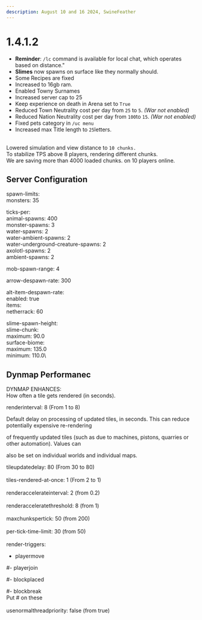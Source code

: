 ```yaml
---
description: August 10 and 16 2024, SwineFeather
---
```


# 1.4.1.2

* **Reminder**: `/lc` command is available for local chat, which operates based on distance."
* **Slimes** now spawns on surface like they normally should.
* Some Recipes are fixed
* Increased to 16gb ram.
* Enabled Towny Surnames
* Increased server cap to 25
* Keep experience on death in Arena set to `True`
* Reduced Town Neutrality cost per day from `25` to `5`. _(War not enabled)_
* Reduced Nation Neutrality cost per day from `100`to `15`. _(War not enabled)_
* Fixed pets category in `/uc menu`
* Increased max Title length to `25`letters.

\
Lowered simulation and view distance to `10 chunks.`\
To stabilize TPS above 8 players, rendering different chunks.\
We are saving more than 4000 loaded chunks. on 10 players online.

## Server Configuration

spawn-limits:\
monsters: 35

ticks-per:\
animal-spawns: 400\
monster-spawns: 3\
water-spawns: 2\
water-ambient-spawns: 2\
water-underground-creature-spawns: 2\
axolotl-spawns: 2\
ambient-spawns: 2

mob-spawn-range: 4

arrow-despawn-rate: 300

alt-item-despawn-rate:\
enabled: true\
items:\
netherrack: 60

slime-spawn-height:\
slime-chunk:\
maximum: 90.0\
surface-biome:\
maximum: 135.0\
minimum: 110.0\


## Dynmap Performanec

DYNMAP ENHANCES:\
How often a tile gets rendered (in seconds).

renderinterval: 8 (From 1 to 8)

Default delay on processing of updated tiles, in seconds. This can reduce potentially expensive re-rendering

of frequently updated tiles (such as due to machines, pistons, quarries or other automation). Values can

also be set on individual worlds and individual maps.

tileupdatedelay: 80 (From 30 to 80)\
\
tiles-rendered-at-once: 1 (From 2 to 1)\
\
renderaccelerateinterval: 2 (from 0.2)\
\
renderacceleratethreshold: 8 (from 1)\
\
maxchunkspertick: 50 (from 200)\
\
per-tick-time-limit: 30 (from 50)\
\
render-triggers:

* playermove

\#- playerjoin

\#- blockplaced

\#- blockbreak\
Put # on these\
\
usenormalthreadpriority: false (from true)
